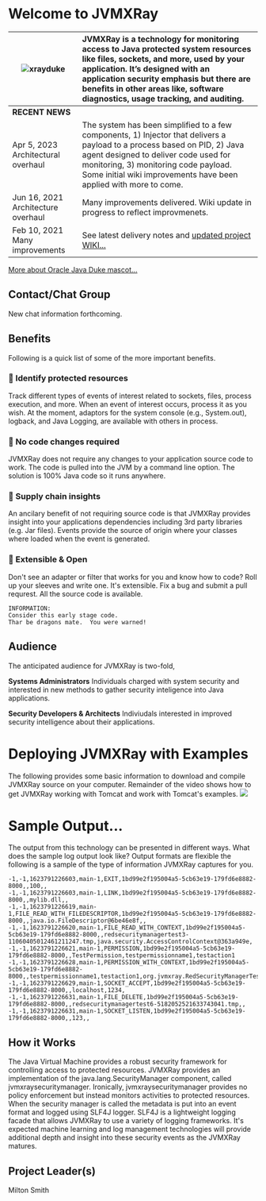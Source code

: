 
# Welcome to JVMXRay

![xrayduke](https://user-images.githubusercontent.com/8450615/88954072-af62ef00-d24e-11ea-95f9-734395481248.png) | JVMXRay is a technology for monitoring access to Java protected system resources like files, sockets, and more, used by your application.  It’s designed with an application security emphasis but there are benefits in other areas like, software diagnostics, usage tracking, and auditing.
| ------------- |:-------------|
<b>RECENT NEWS</b> | &nbsp;
Apr 5, 2023 Architectural overhaul | The system has been simplified to a few components, 1) Injector that delivers a payload to a process based on PID, 2) Java agent designed to deliver code used for monitoring, 3) monitoring code payload.  Some initial wiki improvements have been applied with more to come.
Jun 16, 2021  Architecture overhaul | Many improvements delivered.  Wiki update in progress to reflect improvmenets.
Feb 10, 2021  Many improvements | See latest delivery notes and [updated project WIKI...](https://github.com/spoofzu/jvmxray/wiki)

[More about Oracle Java Duke mascot...](https://wiki.openjdk.java.net/display/duke/Main)

## Contact/Chat Group
New chat information forthcoming.

## Benefits
Following is a quick list of some of the more important benefits.

### :rocket: Identify protected resources
Track different types of events of interest related to sockets, files, process execution, and more.  When an event of interest occurs, process it as you wish.  At the moment, adaptors for the system console (e.g., System.out), logback, and Java Logging, are available with others in process. 

### :rocket: No code changes required
JVMXRay does not require any changes to your application source code to work.  The code is pulled into the JVM by a command line option.  The solution is 100% Java code so it runs anywhere.

### :rocket: Supply chain insights
An ancilary benefit of not requiring source code is that JVMXRay provides insight into your applications dependencies including 3rd party libraries (e.g. Jar files).  Events provide the source of origin where your classes where loaded when the event is generated.

### :rocket: Extensible & Open
Don't see an adapter or filter that works for you and know how to code?  Roll up your sleeves and write one.  It's extensible.  Fix a bug and submit a pull requrest.  All the source code is available.

```
INFORMATION:
Consider this early stage code. 
Thar be dragons mate.  You were warned!
```

## Audience
The anticipated audience for JVMXRay is two-fold,<br/>

**Systems Administrators**
Individuals charged with system security and interested in new methods to gather security inteligence into Java applications.

**Security Developers & Architects**
Indiviudals interested in improved security intelligence about their applications.

# Deploying JVMXRay with Examples
The following provides some basic information to download and compile JVMXRay source on your computer.  Remainder of the video shows how to get JVMXRay working with Tomcat and work with Tomcat's examples.
[![](http://img.youtube.com/vi/QxgTiTCorow/0.jpg)](http://www.youtube.com/watch?v=QxgTiTCorow "JVMXRay Deploy")

# Sample Output...

The output from this technology can be presented in different ways.  What does the sample log output look like?  Output formats are flexible the following is a sample of the type of information JVMXRay captures for you.

```
-1,-1,1623791226603,main-1,EXIT,1bd99e2f195004a5-5cb63e19-179fd6e8882-8000,,100,,
-1,-1,1623791226603,main-1,LINK,1bd99e2f195004a5-5cb63e19-179fd6e8882-8000,,mylib.dll,,
-1,-1,1623791226619,main-1,FILE_READ_WITH_FILEDESCRIPTOR,1bd99e2f195004a5-5cb63e19-179fd6e8882-8000,,java.io.FileDescriptor@6be46e8f,,
-1,-1,1623791226620,main-1,FILE_READ_WITH_CONTEXT,1bd99e2f195004a5-5cb63e19-179fd6e8882-8000,,redsecuritymanagertest3-11060405012461211247.tmp,java.security.AccessControlContext@363a949e,
-1,-1,1623791226621,main-1,PERMISSION,1bd99e2f195004a5-5cb63e19-179fd6e8882-8000,,TestPermission,testpermissionname1,testaction1
-1,-1,1623791226628,main-1,PERMISSION_WITH_CONTEXT,1bd99e2f195004a5-5cb63e19-179fd6e8882-8000,,testpermissionname1,testaction1,org.jvmxray.RedSecurityManagerTest@47f6473
-1,-1,1623791226629,main-1,SOCKET_ACCEPT,1bd99e2f195004a5-5cb63e19-179fd6e8882-8000,,localhost,1234,
-1,-1,1623791226631,main-1,FILE_DELETE,1bd99e2f195004a5-5cb63e19-179fd6e8882-8000,,redsecuritymanagertest6-5182052521633743041.tmp,,
-1,-1,1623791226631,main-1,SOCKET_LISTEN,1bd99e2f195004a5-5cb63e19-179fd6e8882-8000,,123,,
```

## How it Works
The Java Virtual Machine provides a robust security framework for controlling access to protected resources.  JVMXRay provides an implementation of the java.lang.SecurityManager component, called jvmxraysecuritymanager.  Ironically, jvmxraysecuritymanager provides no policy enforcement but instead monitors activities to protected resources.  When the security manager is called the metadata is put into an event format and logged using SLF4J logger.  SLF4J is a lightweight logging facade that allows JVMXRay to use a variety of logging frameworks.  It's expected machine learning and log management technologies will provide additional depth and insight into these security events as the JVMXRay matures.

## Project Leader(s)
Milton Smith
